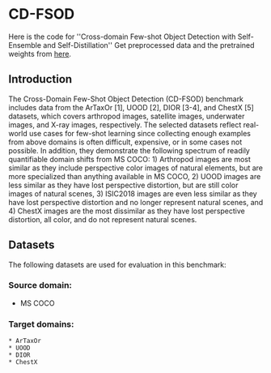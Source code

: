 # CD-FSOD
Here is the code for ''Cross-domain Few-shot Object Detection with Self-Ensemble and Self-Distillation''
Get preprocessed data and the pretrained weights from [here](https://github.com/XXX-YES/FSOD).

## Introduction

The Cross-Domain Few-Shot Object Detection (CD-FSOD) benchmark includes data from the ArTaxOr [1], UOOD [2], DIOR [3-4], and ChestX [5] datasets, which covers arthropod images, satellite images, underwater images, and X-ray images, respectively. The selected datasets reflect real-world use cases for few-shot learning since collecting enough examples from above domains is often difficult, expensive, or in some cases not possible. In addition, they demonstrate the following spectrum of readily quantifiable domain shifts from MS COCO: 1) Arthropod images are most similar as they include perspective color images of natural elements, but are more specialized than anything available in MS COCO, 2) UOOD images are less similar as they have lost perspective distortion, but are still color images of natural scenes, 3) ISIC2018 images are even less similar as they have lost perspective distortion and no longer represent natural scenes, and 4) ChestX images are the most dissimilar as they have lost perspective distortion, all color, and do not represent natural scenes.


## Datasets
The following datasets are used for evaluation in this benchmark:

### Source domain:

* MS COCO


### Target domains:

    * ArTaxOr
    * UOOD
    * DIOR
    * ChestX
